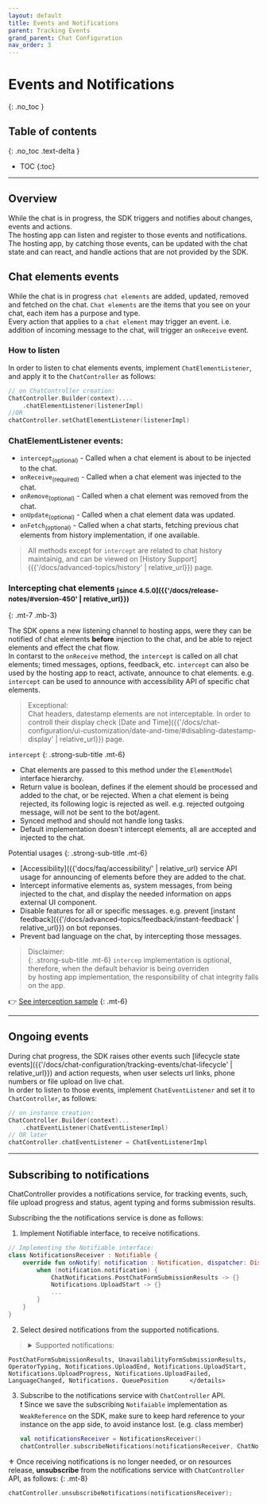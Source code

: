 ```yaml
---
layout: default
title: Events and Notifications
parent: Tracking Events
grand_parent: Chat Configuration
nav_order: 3
---
```


# Events and Notifications
{: .no_toc }

## Table of contents
{: .no_toc .text-delta }

- TOC
{:toc}

---

## Overview
While the chat is in progress, the SDK triggers and notifies about changes, events and actions.   
The hosting app can listen and register to those events and notifications. 
The hosting app, by catching those events, can be updated with the chat state and can react, and handle actions that are not provided by the SDK.

## Chat elements events
While the chat is in progress `chat elements` are added, updated, removed and fetched on the chat.
`Chat elements` are the items that you see on your chat, each item has a purpose and type.   
Every action that applies to a `chat element` may trigger an event. i.e. addition of incoming message to the chat, will trigger an `onReceive` event.

### How to listen
In order to listen to chat elements events, implement `ChatElementListener`, and apply it to the `ChatController` as follows:
```kotlin
// on ChatController creation:
ChatController.Builder(context)....
    .chatElementListener(listenerImpl)
//OR
chatController.setChatElementListener(listenerImpl)
```
### ChatElementListener events: 
- `intercept`<sub>(optional)</sub> - Called when a chat element is about to be injected to the chat.   
- `onReceive`<sub>(required)</sub> - Called when a chat element was injected to the chat.   
- `onRemove`<sub>(optional)</sub> - Called when a chat element was removed from the chat.   
- `onUpdate`<sub>(optional)</sub> - Called when a chat element data was updated.
- `onFetch`<sub>(optional)</sub> - Called when a chat starts, fetching previous chat elements from history implementation, if one available.

> All methods except for `intercept` are related to chat history maintainig, and can be viewed on [History Support]({{'/docs/advanced-topics/history' | relative_url}}) page.

### Intercepting chat elements <sub>[since 4.5.0]({{'/docs/release-notes/#version-450' | relative_url}})</sub>
{: .mt-7 .mb-3}

The SDK opens a new listening channel to hosting apps, were they can be notified of chat elements **before** injection to the chat, and be able to reject elements and effect the chat flow.   
In contarst to the `onReceive` method, the `intercept` is called on all chat elements; timed messages, options, feedback, etc. `intercept` can also be used by the hosting app to react, activate, announce to chat elements. e.g. `intercept` can be used to announce with accessibility API of specific chat elements.

> Exceptional:     
  Chat headers, datestamp elements are not interceptable. In order to controll their display check [Date and Time]({{'/docs/chat-configuration/ui-customization/date-and-time/#disabling-datestamp-display' | relative_url}}) page.

`intercept` 
{: .strong-sub-title .mt-6}
- Chat elements are passed to this method under the `ElementModel` interface hierarchy.
- Return value is boolean, defines if the element should be processed and added to the chat, or be rejected. When a chat element is being rejected, its following logic is rejected as well. e.g. rejected outgoing message, will not be sent to the bot/agent. 
- Synced method and should not handle long tasks.
- Default implementation doesn't intercept elements, all are accepted and injected to the chat.

Potential usages
{: .strong-sub-title .mt-6}
- [Accessibility]({{'docs/faq/accessibility/' | relative_url) service API usage for announcing of elements before they are added to the chat.
- Intercept informative elements as, system messages, from being injected to the chat, and display the needed information on apps external UI component.
- Disable features for all or specific messages. e.g. prevent [instant feedback]({{'/docs/advanced-topics/feedback/instant-feedback' | relative_url}}) on bot reponses.
- Prevent bad language on the chat, by intercepting those messages.


> Disclaimer:   
{: .strong-sub-title .mt-6}
    `intercep` implementation is optional, therefore, when the default behavior is being overriden   
    by hosting app implementation, the responsibility of chat integrity falls on the app. 


👉 [See interception sample](https://github.com/bold360ai/bold360-mobile-samples-android/blob/master/SDKSamples/app/src/main/java/com/sdk/samples/topics/ElementsInterception.kt)
{: .mt-6}

---

## Ongoing events
During chat progress, the SDK raises other events such [lifecycle state events]({{'/docs/chat-configuration/tracking-events/chat-lifecycle' | relative_url}}) and action requests, when user selects url links, phone numbers or file upload on live chat.   
In order to listen to those events, implement `ChatEventListener` and set it to `ChatController`, as follows:

```kotlin
// on instance creation:
ChatController.Builder(context)...
    .chatEventListener(ChatEventListenerImpl)
// OR later
chatController.chatEventListener = ChatEventListenerImpl 
```

---

## Subscribing to notifications
ChatController provides a notifications service, for tracking events, such, file upload progress and status, agent typing and forms submission results.   

Subscribing the the notifications service is done as follows:
1. Implement Notifiable interface, to receive notifications.
  ```kotlin
  // Implementing the Notifiable interface:
  class NotificationsReceiver : Notifiable {
      override fun onNotify( notification : Notification, dispatcher: DispatchContinuation) {
          when (notification.notification) {
              ChatNotifications.PostChatFormSubmissionResults -> {}
              Notifications.UploadStart -> {}
              ...
          }
      }
  }
  ```

2. Select desired notifications from the supported notifications.
> <details>      <summary>Supported notifications:</summary>
    PostChatFormSubmissionResults, UnavailabilityFormSubmissionResults, OperatorTyping, Notifications.UploadEnd, Notifications.UploadStart, Notifications.UploadProgress, Notifications.UploadFailed, LanguageChanged, Notifications. QueuePosition      </details>

3. Subscribe to the notifications service with `ChatController` API.   
   ❗ Since we save the subscribing `Notifaiable` implementation as `WeakReference` on the SDK, make sure to keep hard reference to your instance on the app side, to avoid instance lost. (e.g. class member)
    
   ```kotlin
   val notificationsReceiver = NotificationsReceiver() 
   chatController.subscribeNotifications(notificationsReceiver, ChatNotifications.PostChatFormSubmissionResults, Notifications.UploadStart, ...)
   ```

⚜️ Once receiving notifications is no longer needed, or on resources release, **unsubscribe** from the notifications service with `ChatController` API, as follows:
{: .mt-8}
```kotlin
chatController.unsubscribeNotifications(notificationsReceiver);
```